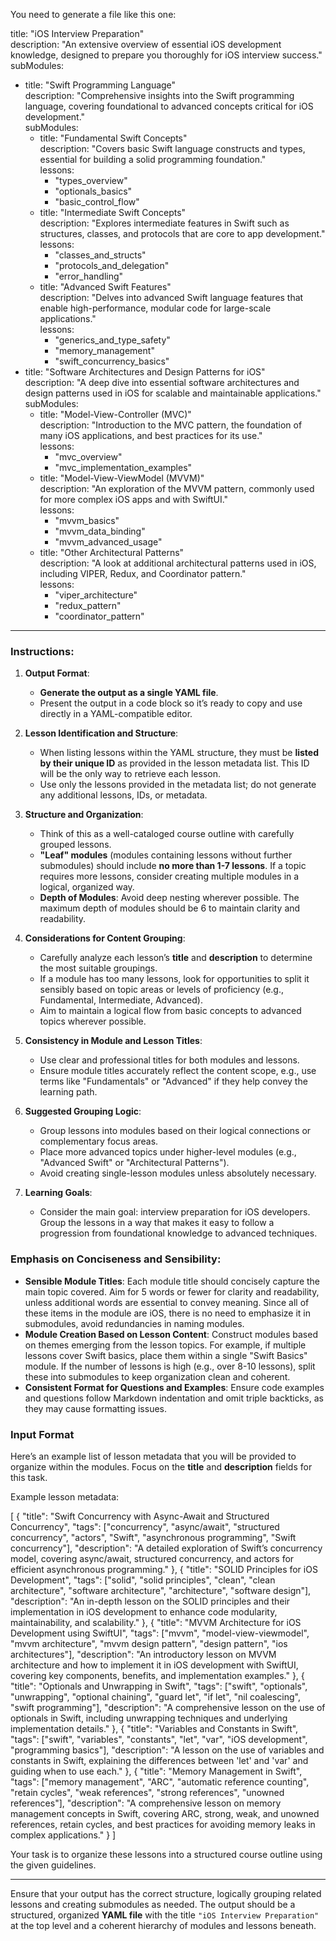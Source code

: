 You need to generate a file like this one:

title: "iOS Interview Preparation"  
description: "An extensive overview of essential iOS development knowledge, designed to prepare you thoroughly for iOS interview success."  
subModules:  
  - title: "Swift Programming Language"  
    description: "Comprehensive insights into the Swift programming language, covering foundational to advanced concepts critical for iOS development."  
    subModules:  
      - title: "Fundamental Swift Concepts"  
        description: "Covers basic Swift language constructs and types, essential for building a solid programming foundation."  
        lessons:  
          - "types_overview"  
          - "optionals_basics"  
          - "basic_control_flow"  
      - title: "Intermediate Swift Concepts"  
        description: "Explores intermediate features in Swift such as structures, classes, and protocols that are core to app development."  
        lessons:  
          - "classes_and_structs"  
          - "protocols_and_delegation"  
          - "error_handling"  
      - title: "Advanced Swift Features"  
        description: "Delves into advanced Swift language features that enable high-performance, modular code for large-scale applications."  
        lessons:  
          - "generics_and_type_safety"  
          - "memory_management"  
          - "swift_concurrency_basics"  
  - title: "Software Architectures and Design Patterns for iOS"  
    description: "A deep dive into essential software architectures and design patterns used in iOS for scalable and maintainable applications."  
    subModules:  
      - title: "Model-View-Controller (MVC)"  
        description: "Introduction to the MVC pattern, the foundation of many iOS applications, and best practices for its use."  
        lessons:  
          - "mvc_overview"  
          - "mvc_implementation_examples"  
      - title: "Model-View-ViewModel (MVVM)"  
        description: "An exploration of the MVVM pattern, commonly used for more complex iOS apps and with SwiftUI."  
        lessons:  
          - "mvvm_basics"  
          - "mvvm_data_binding"  
          - "mvvm_advanced_usage"  
      - title: "Other Architectural Patterns"  
        description: "A look at additional architectural patterns used in iOS, including VIPER, Redux, and Coordinator pattern."  
        lessons:  
          - "viper_architecture"  
          - "redux_pattern"  
          - "coordinator_pattern"  

---

### Instructions:

1. **Output Format**:
   - **Generate the output as a single YAML file**.
   - Present the output in a code block so it’s ready to copy and use directly in a YAML-compatible editor.

2. **Lesson Identification and Structure**:
   - When listing lessons within the YAML structure, they must be **listed by their unique ID** as provided in the lesson metadata list. This ID will be the only way to retrieve each lesson.
   - Use only the lessons provided in the metadata list; do not generate any additional lessons, IDs, or metadata.

3. **Structure and Organization**:
   - Think of this as a well-cataloged course outline with carefully grouped lessons.
   - **"Leaf" modules** (modules containing lessons without further submodules) should include **no more than 1-7 lessons**. If a topic requires more lessons, consider creating multiple modules in a logical, organized way.
   - **Depth of Modules**: Avoid deep nesting wherever possible. The maximum depth of modules should be 6 to maintain clarity and readability. 

4. **Considerations for Content Grouping**:
   - Carefully analyze each lesson’s **title** and **description** to determine the most suitable groupings.
   - If a module has too many lessons, look for opportunities to split it sensibly based on topic areas or levels of proficiency (e.g., Fundamental, Intermediate, Advanced).
   - Aim to maintain a logical flow from basic concepts to advanced topics wherever possible.

5. **Consistency in Module and Lesson Titles**:
   - Use clear and professional titles for both modules and lessons.
   - Ensure module titles accurately reflect the content scope, e.g., use terms like "Fundamentals" or "Advanced" if they help convey the learning path.
   
6. **Suggested Grouping Logic**:
   - Group lessons into modules based on their logical connections or complementary focus areas.
   - Place more advanced topics under higher-level modules (e.g., "Advanced Swift" or "Architectural Patterns").
   - Avoid creating single-lesson modules unless absolutely necessary.

7. **Learning Goals**:
   - Consider the main goal: interview preparation for iOS developers. Group the lessons in a way that makes it easy to follow a progression from foundational knowledge to advanced techniques.

### Emphasis on Conciseness and Sensibility:

- **Sensible Module Titles**: Each module title should concisely capture the main topic covered. Aim for 5 words or fewer for clarity and readability, unless additional words are essential to convey meaning. Since all of these items in the module are iOS, there is no need to emphasize it in submodules, avoid redundancies in naming modules.
- **Module Creation Based on Lesson Content**: Construct modules based on themes emerging from the lesson topics. For example, if multiple lessons cover Swift basics, place them within a single "Swift Basics" module. If the number of lessons is high (e.g., over 8-10 lessons), split these into submodules to keep organization clean and coherent.
- **Consistent Format for Questions and Examples**: Ensure code examples and questions follow Markdown indentation and omit triple backticks, as they may cause formatting issues.

### Input Format

Here’s an example list of lesson metadata that you will be provided to organize within the modules. Focus on the **title** and **description** fields for this task.

Example lesson metadata:

[
  {
    "title": "Swift Concurrency with Async-Await and Structured Concurrency",
    "tags": ["concurrency", "async/await", "structured concurrency", "actors", "Swift", "asynchronous programming", "Swift concurrency"],
    "description": "A detailed exploration of Swift’s concurrency model, covering async/await, structured concurrency, and actors for efficient asynchronous programming."
  },
  {
    "title": "SOLID Principles for iOS Development",
    "tags": ["solid", "solid principles", "clean", "clean architecture", "software architecture", "architecture", "software design"],
    "description": "An in-depth lesson on the SOLID principles and their implementation in iOS development to enhance code modularity, maintainability, and scalability."
  },
  {
    "title": "MVVM Architecture for iOS Development using SwiftUI",
    "tags": ["mvvm", "model-view-viewmodel", "mvvm architecture", "mvvm design pattern", "design pattern", "ios architectures"],
    "description": "An introductory lesson on MVVM architecture and how to implement it in iOS development with SwiftUI, covering key components, benefits, and implementation examples."
  },
  {
    "title": "Optionals and Unwrapping in Swift",
    "tags": ["swift", "optionals", "unwrapping", "optional chaining", "guard let", "if let", "nil coalescing", "swift programming"],
    "description": "A comprehensive lesson on the use of optionals in Swift, including unwrapping techniques and underlying implementation details."
  },
  {
    "title": "Variables and Constants in Swift",
    "tags": ["swift", "variables", "constants", "let", "var", "iOS development", "programming basics"],
    "description": "A lesson on the use of variables and constants in Swift, explaining the differences between 'let' and 'var' and guiding when to use each."
  },
  {
    "title": "Memory Management in Swift",
    "tags": ["memory management", "ARC", "automatic reference counting", "retain cycles", "weak references", "strong references", "unowned references"],
    "description": "A comprehensive lesson on memory management concepts in Swift, covering ARC, strong, weak, and unowned references, retain cycles, and best practices for avoiding memory leaks in complex applications."
  }
]

Your task is to organize these lessons into a structured course outline using the given guidelines.

---

Ensure that your output has the correct structure, logically grouping related lessons and creating submodules as needed. The output should be a structured, organized **YAML file** with the title `"iOS Interview Preparation"` at the top level and a coherent hierarchy of modules and lessons beneath.
